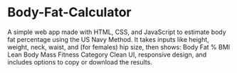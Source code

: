 # Body-Fat-Calculator
A simple web app made with HTML, CSS, and JavaScript to estimate body fat percentage using the US Navy Method. It takes inputs like height, weight, neck, waist, and (for females) hip size, then shows:  Body Fat %  BMI  Lean Body Mass  Fitness Category  Clean UI, responsive design, and includes options to copy or download the results.
